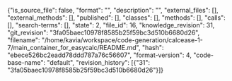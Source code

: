 {"is_source_file": false, "format": "", "description": "", "external_files": [], "external_methods": [], "published": [], "classes": [], "methods": [], "calls": [], "search-terms": [], "state": 2, "file_id": 16, "knowledge_revision": 31, "git_revision": "3fa05baec10978f8585b25f59bc3d510b6680d26", "filename": "/home/kavia/workspace/code-generation/calcease-1-7/main_container_for_easycalc/README.md", "hash": "ebece526bc2eadd78ddd787a76c56607", "format-version": 4, "code-base-name": "default", "revision_history": [{"31": "3fa05baec10978f8585b25f59bc3d510b6680d26"}]}